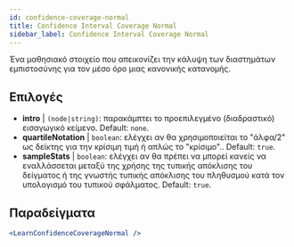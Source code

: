 ```yaml
---
id: confidence-coverage-normal
title: Confidence Interval Coverage Normal
sidebar_label: Confidence Interval Coverage Normal
---
```


Ένα μαθησιακό στοιχείο που απεικονίζει την κάλυψη των διαστημάτων εμπιστοσύνης για τον μέσο όρο μιας κανονικής κατανομής.

## Επιλογές

* __intro__ | `(node|string)`: παρακάμπτει το προεπιλεγμένο (διαδραστικό) εισαγωγικό κείμενο. Default: `none`.
* __quartileNotation__ | `boolean`: ελέγχει αν θα χρησιμοποιείται το "άλφα/2" ως δείκτης για την κρίσιμη τιμή ή απλώς το "κρίσιμο".. Default: `true`.
* __sampleStats__ | `boolean`: ελέγχει αν θα πρέπει να μπορεί κανείς να εναλλάσσεται μεταξύ της χρήσης της τυπικής απόκλισης του δείγματος ή της γνωστής τυπικής απόκλισης του πληθυσμού κατά τον υπολογισμό του τυπικού σφάλματος. Default: `true`.


## Παραδείγματα

```jsx live
<LearnConfidenceCoverageNormal />
```

